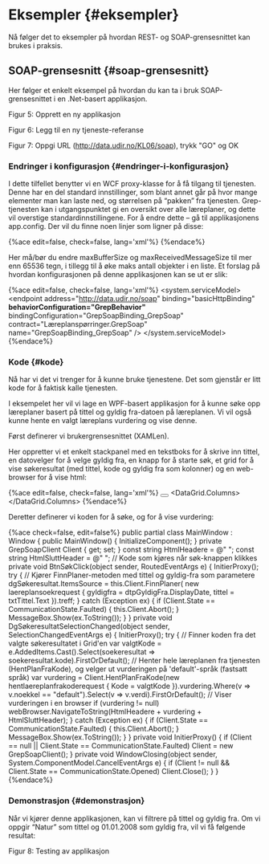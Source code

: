 # Eksempler {#eksempler}

Nå følger det to eksempler på hvordan REST- og SOAP-grensesnittet kan brukes i praksis.

## SOAP-grensesnitt {#soap-grensesnitt}

Her følger et enkelt eksempel på hvordan du kan ta i bruk SOAP-grensesnittet i en .Net-basert applikasjon.

Figur 5: Opprett en ny applikasjon

Figur 6: Legg til en ny tjeneste-referanse

Figur 7: Oppgi URL (http://data.udir.no/KL06/soap), trykk "GO" og OK

### Endringer i konfigurasjon {#endringer-i-konfigurasjon}

I dette tilfellet benytter vi en WCF proxy-klasse for å få tilgang til tjenesten. Denne har en del standard innstillinger, som blant annet går på hvor mange elementer man kan laste ned, og størrelsen på “pakken” fra tjenesten. Grep-tjenesten kan i utgangspunktet gi en oversikt over alle læreplaner, og dette vil overstige standardinnstillingene. For å endre dette – gå til applikasjonens app.config. Der vil du finne noen linjer som ligner på disse:

{%ace edit=false, check=false, lang='xml'%}
<basicHttpBinding>
  <binding name="GrepSoapBinding_GrepSoap" closeTimeout="00:01:00" openTimeout="00:01:00" receiveTimeout="00:10:00" sendTimeout="00:01:00" allowCookies="false" bypassProxyOnLocal="false" hostNameComparisonMode="StrongWildcard" maxBufferSize="65536" maxBufferPoolSize="524288" maxReceivedMessageSize="65536" messageEncoding="Text" textEncoding="utf-8" transferMode="Buffered" useDefaultWebProxy="true">
    <readerQuotas maxDepth="32" maxStringContentLength="8192" maxArrayLength="16384" maxBytesPerRead="4096" maxNameTableCharCount="16384" />
    <security mode="None">
      <transport clientCredentialType="None" proxyCredentialType="None" realm="" />
      <message clientCredentialType="UserName" algorithmSuite="Default" />
    </security>
  </binding>
</basicHttpBinding>
{%endace%}

Her må/bør du endre maxBufferSize og maxReceivedMessageSize til mer enn 65536 tegn, i tillegg til å øke maks antall objekter i en liste. Et forslag på hvordan konfigurasjonen på denne applikasjonen kan se ut er slik:

{%ace edit=false, check=false, lang='xml'%}
<system.serviceModel>
  <bindings>
    <basicHttpBinding>
      <binding name="GrepSoapBinding_GrepSoap" closeTimeout="00:01:00" openTimeout="00:01:00" receiveTimeout="00:10:00" sendTimeout="00:01:00" allowCookies="false" bypassProxyOnLocal="false" hostNameComparisonMode="StrongWildcard" maxBufferSize="6553600" maxBufferPoolSize="524288" maxReceivedMessageSize="6553600" messageEncoding="Text" textEncoding="utf-8" transferMode="Buffered" useDefaultWebProxy="true">
        <readerQuotas maxDepth="32" maxStringContentLength="8192" maxArrayLength="16384" maxBytesPerRead="4096" maxNameTableCharCount="16384" />
        <security mode="None">
          <transport clientCredentialType="None" proxyCredentialType="None" realm="" />
          <message clientCredentialType="UserName" algorithmSuite="Default" />
        </security>
      </binding>
    </basicHttpBinding>
  </bindings>
  <client>
    <endpoint address="http://data.udir.no/soap" binding="basicHttpBinding" **behaviorConfiguration="GrepBehavior"** bindingConfiguration="GrepSoapBinding_GrepSoap" contract="Læreplanspørringer.GrepSoap" name="GrepSoapBinding_GrepSoap" />
  </client>
  <behaviors>
    <endpointBehaviors>
      <behavior name="GrepBehavior">
        <dataContractSerializer maxItemsInObjectGraph="2147483647" />
      </behavior>
    </endpointBehaviors>
  </behaviors>
</system.serviceModel>
{%endace%}

### Kode {#kode}

Nå har vi det vi trenger for å kunne bruke tjenestene. Det som gjenstår er litt kode for å faktisk kalle tjenesten.

I eksempelet her vil vi lage en WPF-basert applikasjon for å kunne søke opp læreplaner basert på tittel og gyldig fra-datoen på læreplanen. Vi vil også kunne hente en valgt læreplans vurdering og vise denne.

Først definerer vi brukergrensesnittet (XAMLen).

Her oppretter vi et enkelt stackpanel med en tekstboks for å skrive inn tittel, en datovelger for å velge gyldig fra, en knapp for å starte søk, et grid for å vise søkeresultat (med tittel, kode og gyldig fra som kolonner) og en web-browser for å vise html:

{%ace edit=false, check=false, lang='xml'%}
<Window x:Class="TestApplikasjon.MainWindow" xmlns="http://schemas.microsoft.com/winfx/2006/xaml/presentation" xmlns:x="http://schemas.microsoft.com/winfx/2006/xaml" Title="MainWindow" Width="973" Closing="WindowClosing">
  <Grid>
    <StackPanel>
      <Label Content="Tittel å søke på"></Label>
      <TextBox Name="txtTittel"></TextBox>
      <Label Content="Gyldig Fra å søke på"></Label>
      <DatePicker Name="dtpGyldigFra"></DatePicker>
      <Button Name="btnSøk" Content="Søk" HorizontalAlignment="Left" Width="40" Click="BtnSøkClick"></Button>
      <ScrollViewer MaxHeight="150">
        <DataGrid Name="dgSøkeresultat" AutoGenerateColumns="False" SelectionChanged="DgSøkeresultatSelectionChanged">
          <DataGrid.Columns>
            <DataGridTextColumn Binding="{Binding tittel}" Header="Tittel"></DataGridTextColumn>
            <DataGridTextColumn Binding="{Binding kode}" Header="Kode"></DataGridTextColumn>
            <DataGridTextColumn Binding="{Binding gyldigfra}" Header="Gyldig fra"></DataGridTextColumn>
          </DataGrid.Columns>
        </DataGrid>
      </ScrollViewer>
      <Label Content="Vurdering" FontWeight="Bold"></Label>
      <ScrollViewer MaxHeight="150">
        <WebBrowser Name="webBrowser"></WebBrowser>
      </ScrollViewer>
    </StackPanel>
  </Grid>
</Window>
{%endace%}

Deretter definerer vi koden for å søke, og for å vise vurdering:

{%ace check=false, edit=false%}
public partial class MainWindow : Window
{
  public MainWindow()
  {
    InitializeComponent();
  }
  private GrepSoapClient Client { get; set; }
  const string HtmlHeadere = @"<html> <head> <meta http-equiv='Content-Type' content='text/html;charset=UTF-8'> </head> <body>";
  const string HtmlSluttHeader = @"</body> </html>";
  // Kode som kjøres når søk-knappen klikkes
  private void BtnSøkClick(object sender, RoutedEventArgs e)
  {
    InitierProxy();
    try
    {
    // Kjører FinnPlaner-metoden med tittel og gyldig-fra som parametere
    dgSøkeresultat.ItemsSource = this.Client.FinnPlaner(
      new laereplansoekrequest { gyldigfra = dtpGyldigFra.DisplayDate, tittel = txtTittel.Text }).treff;
    }
    catch (Exception ex)
    {
      if (Client.State == CommunicationState.Faulted)
      {
        this.Client.Abort();
      }
      MessageBox.Show(ex.ToString());
    }
  }
  private void DgSøkeresultatSelectionChanged(object sender, SelectionChangedEventArgs e)
  {
    InitierProxy();
    try
    {
      // Finner koden fra det valgte søkeresultatet i Grid'en
      var valgtKode = e.AddedItems.Cast<laereplansoekeresultat>().Select(soekeresultat => soekeresultat.kode).FirstOrDefault();
      // Henter hele læreplanen fra tjenesten (HentPlanFraKode), og velger ut vurderingen på 'default'-språk (fastsatt språk)
      var vurdering = Client.HentPlanFraKode(new hentlaereplanfrakoderequest { Kode = valgtKode }).vurdering.Where(v => v.noekkel == "default").Select(v => v.verdi).FirstOrDefault();
      // Viser vurderingen i en browser
      if (vurdering != null)
      webBrowser.NavigateToString(HtmlHeadere + vurdering + HtmlSluttHeader);
    }
    catch (Exception ex)
    {
      if (Client.State == CommunicationState.Faulted)
      {
        this.Client.Abort();
      }
      MessageBox.Show(ex.ToString());
    }
  }
  private void InitierProxy()
  {
    if (Client == null || Client.State == CommunicationState.Faulted)
      Client = new GrepSoapClient();
  }
  private void WindowClosing(object sender, System.ComponentModel.CancelEventArgs e)
  {
    if (Client != null && Client.State == CommunicationState.Opened)
      Client.Close();
  }
}
{%endace%}

### Demonstrasjon {#demonstrasjon}

Når vi kjører denne applikasjonen, kan vi filtrere på tittel og gyldig fra. Om vi oppgir “Natur” som tittel og 01.01.2008 som gyldig fra, vil vi få følgende resultat:

Figur 8: Testing av applikasjon
